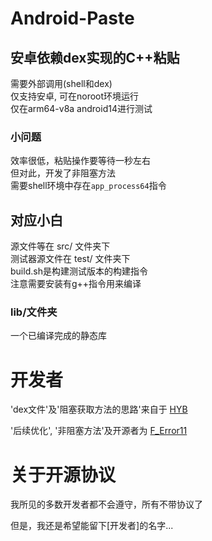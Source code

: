 # Android-Paste  
  
## 安卓依赖dex实现的C++粘贴  
  
需要外部调用(shell和dex)  
仅支持安卓, 可在noroot环境运行  
仅在arm64-v8a android14进行测试  
  
### 小问题  
  
效率很低，粘贴操作要等待一秒左右  
但对此，开发了非阻塞方法  
需要shell环境中存在`app_process64`指令
  
## 对应小白  
  
源文件等在 src/ 文件夹下  
测试器源文件在 test/ 文件夹下  
build.sh是构建测试版本的构建指令  
注意需要安装有g++指令用来编译  

### lib/文件夹  

一个已编译完成的静态库
  
# 开发者  
  
'dex文件'及'阻塞获取方法的思路'来自于 [HYB](https://t.me/HYBB_love)  
  
'后续优化', '非阻塞方法'及开源者为 [F_Error11](https://t.me/FullError11)  

# 关于开源协议

我所见的多数开发者都不会遵守，所有不带协议了

但是，我还是希望能留下[开发者]的名字...
